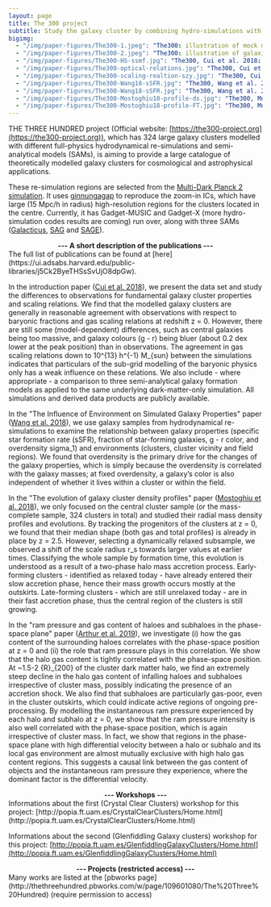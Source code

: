 ```yaml
---
layout: page
title: The 300 project
subtitle: Study the galaxy cluster by combining hydro-simulations with semi-analytical models
bigimg:
  - "/img/paper-figures/The300-1.jpeg": "The300: illustration of mock multi-wavelength of the same hydro-simulated cluster"
  - "/img/paper-figures/The300-2.jpeg": "The300: illustration of galaxies from Semi-Analytical models of the same cluster"
  - "/img/paper-figures/The300-HS-ssmf.jpg": "The300, Cui et al. 2018: halo-stellar mass relation (left) and satellite stellar mass function"
  - "/img/paper-figures/The300-optical-relations.jpg": "The300, Cui et al. 2018: optical relations"
  - "/img/paper-figures/The300-scaling-realtion-szy.jpg": "The300, Cui et al. 2018: gas scaling relations: szy-M (left) and T-M (right)"
  - "/img/paper-figures/The300-Wang18-sSFR.jpg": "The300, Wang et al. 2018: environmental effects on the sSFR"
  - "/img/paper-figures/The300-Wang18-sSFR.jpg": "The300, Wang et al. 2018: environmental effects on the g-r color"
  - "/img/paper-figures/The300-Mostoghiu18-profile-ds.jpg": "The300, Mostoghiu et al. 2018: density profiles separated by dynamical state"
  - "/img/paper-figures/The300-Mostoghiu18-profile-FT.jpg": "The300, Mostoghiu et al. 2018: density profiles separated by halo formation time"
---
```


THE THREE HUNDRED project (Official website: [https://the300-project.org](https://the300-project.org)), which has 324 large galaxy clusters modelled with different full-physics hydrodynamical re-simulations and semi-analytical models (SAMs), is aiming to provide a large catalogue of theoretically modelled galaxy clusters for cosmological and astrophysical applications. 

These re-simulation regions are selected from the [Multi-Dark Planck 2 simulation](https://www.cosmosim.org/cms/simulations/mdpl2/). It uses [ginnungagap](http://ginnungagapgroup.github.io/ginnungagap/) to reproduce the zoom-in ICs, which have large (15 Mpc/h in radius) high-resolution regions for the clusters located in the centre. Currently, it has Gadget-MUSIC and Gadget-X (more hydro-simulation codes results are coming) run over, along with three SAMs ([Galacticus](https://bitbucket.org/galacticusdev/galacticus/wiki/Home), [SAG](http://adsabs.harvard.edu/abs/2018MNRAS.479....2C) and [SAGE](https://github.com/darrencroton/sage)).


<center><strong>--- A short description of the publications ---</strong></center>
The full list of publications can be found at [here](https://ui.adsabs.harvard.edu/public-libraries/j5Ck2ByeTHSsSvUjO8dpGw).

In the introduction paper ([Cui et al. 2018](http://adsabs.harvard.edu/abs/2018MNRAS.480.2898C)), we present the data set and study the differences to observations for fundamental galaxy cluster properties and scaling relations. We find that the modelled galaxy clusters are generally in reasonable agreement with observations with respect to baryonic fractions and gas scaling relations at redshift z = 0. However, there are still some (model-dependent) differences, such as central galaxies being too massive, and galaxy colours (g - r) being bluer (about 0.2 dex lower at the peak position) than in observations. The agreement in gas scaling relations down to 10^{13} h^{-1} M_{sun} between the simulations indicates that particulars of the sub-grid modelling of the baryonic physics only has a weak influence on these relations. We also include - where appropriate - a comparison to three semi-analytical galaxy formation models as applied to the same underlying dark-matter-only simulation. All simulations and derived data products are publicly available.

In the "The Influence of Environment on Simulated Galaxy Properties" paper ([Wang et al. 2018](https://ui.adsabs.harvard.edu/#abs/2018ApJ...868..130W/abstract)), we use galaxy samples from hydrodynamical re-simulations to examine the relationship between galaxy properties (specific star formation rate (sSFR), fraction of star-forming galaxies, g - r color, and overdensity sigma_1) and environments (clusters, cluster vicinity and field regions). We found that overdensity is the primary drive for the changes of the galaxy properties, which is simply because the overdensity is correlated with the galaxy masses; at fixed overdensity, a galaxy’s color is also independent of whether it lives within a cluster or within the field.

In the "The evolution of galaxy cluster density profiles" paper ([Mostoghiu et al. 2018](https://ui.adsabs.harvard.edu/#abs/2018MNRAS.tmp.3145M/abstract)), we only focused on the central cluster sample (or the mass-complete sample, 324 clusters in total) and studied their radial mass density profiles and evolutions. By tracking the progenitors of the clusters at z = 0, we found that their median shape (both gas and total profiles) is already in place by z = 2.5. However, selecting a dynamically relaxed subsample, we observed a shift of the scale radius r_s towards larger values at earlier times. Classifying the whole sample by formation time, this evolution is understood as a result of a two-phase halo mass accretion process. Early-forming clusters - identified as relaxed today - have already entered their slow accretion phase, hence their mass growth occurs mostly at the outskirts. Late-forming clusters - which are still unrelaxed today - are in their fast accretion phase, thus the central region of the clusters is still growing.

In the "ram pressure and gas content of haloes and subhaloes in the phase-space plane" paper ([Arthur et al. 2019](https://ui.adsabs.harvard.edu/#abs/2019MNRAS.484.3968A/abstract)), we investigate (i) how the gas content of the surrounding haloes correlates with the phase-space position at z = 0 and (ii) the role that ram pressure plays in this correlation. We show that the halo gas content is tightly correlated with the phase-space position. At ~1.5-2 {R}_{200} of the cluster dark matter halo, we find an extremely steep decline in the halo gas content of infalling haloes and subhaloes irrespective of cluster mass, possibly indicating the presence of an accretion shock. We also find that subhaloes are particularly gas-poor, even in the cluster outskirts, which could indicate active regions of ongoing pre-processing. By modelling the instantaneous ram pressure experienced by each halo and subhalo at z = 0, we show that the ram pressure intensity is also well correlated with the phase-space position, which is again irrespective of cluster mass. In fact, we show that regions in the phase-space plane with high differential velocity between a halo or subhalo and its local gas environment are almost mutually exclusive with high halo gas content regions. This suggests a causal link between the gas content of objects and the instantaneous ram pressure they experience, where the dominant factor is the differential velocity.

<center><strong>--- Workshops ---</strong></center>
Informations about the first (Crystal Clear Clusters) workshop for this project: [http://popia.ft.uam.es/CrystalClearClusters/Home.html](http://popia.ft.uam.es/CrystalClearClusters/Home.html)

Informations about the second (Glenfiddling Galaxy clusters) workshop for this project: [http://popia.ft.uam.es/GlenfiddlingGalaxyClusters/Home.html](http://popia.ft.uam.es/GlenfiddlingGalaxyClusters/Home.html)

<center><strong>--- Projects (restricted access) ---</strong></center>
Many works are listed at the [pbworks page](http://thethreehundred.pbworks.com/w/page/109601080/The%20Three%20Hundred) (require permission to access)
